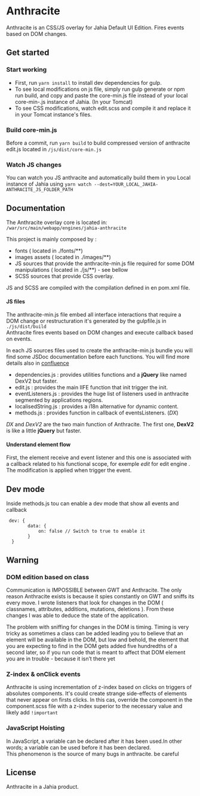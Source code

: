 # Anthracite
Anthracite is an CSS/JS overlay for Jahia Default UI Edition. Fires events based on DOM changes.    
    
## Get started 

### Start working

- First, run `yarn install` to install dev dependencies for gulp.
- To see local modifications on js file, simply run gulp generate or npm run build, and copy and paste the core-min.js file instead of your local core-min-.js instance of Jahia. (In your Tomcat) 
- To see CSS modifications, watch edit.scss and compile it and replace it in your Tomcat instance's files.


### Build core-min.js
Before a commit, run `yarn build` to build compressed version of anthracite edit.js located in `/js/dist/core-min.js`    

### Watch JS changes
You can watch you JS anthracite and automatically build them in you Local instance of Jahia using `yarn watch --dest=YOUR_LOCAL_JAHIA-ANTHRACITE_JS_FOLDER_PATH`

## Documentation
The Anthracite overlay core is located in: `/war/src/main/webapp/engines/jahia-anthracite`
 
 This project is mainly composed by : 
 - fonts ( located in ./fonts/**)
 - images assets ( located in ./images/**)
 - JS sources that provide the anthracite-min.js file required for some DOM manipulations ( located in ./js/**) - see bellow
 - SCSS sources that provide CSS overlay.
 
 JS and SCSS are compiled with the compilation defined in en pom.xml file.
 
#### JS files
The anthracite-min.js file embed all interface interactions that require a DOM change or restructuration it's generated by the gulpfile.js in `./js/dist/build`     
Anthracite fires events based on DOM changes and execute callback based on events.    

In each JS sources files used to create the anthracite-min.js bundle you will find some JSDoc documentation before each functions. You will find more details also in [confluence](https://confluence.jahia.com/display/PR/Edit.js+documentation)     
 
 - dependencies.js  : provides utilities functions and a **jQuery** like named DexV2 but faster. 
 - edit.js  : provides the main IIFE function that init trigger the init.
 - eventListeners.js  : provides the huge list of listeners used in anthracite segmented by applications regions.
 - localisedString.js  : provides a i18n alternative for dynamic content.
 - methods.js  : provides function in callback of eventsListeners. (*DX*)
 
*DX* and *DexV2* are the two main function of Anthracite. The first one, **DexV2** is like a little **jQuery** but faster. 

#### Understand element flow  
First, the element receive and event listener and this one is associated with a callback related to his functional scope, for exemple *edit* for edit engine . The modification is applied when trigger the event. 
 
  
## Dev mode  
Inside methods.js tou can enable a dev mode that show all events and callback
```
 dev: {
        data: {
            on: false // Switch to true to enable it
        }
  }
```
   
## Warning    
###   DOM edition based on class    
Communication is IMPOSSIBLE between GWT and Anthracite. The only reason Anthracite exists is because it spies constantly on GWT and sniffs its every move. I wrote listeners that look for changes in the DOM ( classnames, attributes, additions, mutations, deletions ). From these changes I was able to deduce the state of the application.    
   
The problem with sniffing for changes in the DOM is timing. Timing is very tricky as sometimes a class can be added leading you to believe that an element will be available in the DOM, but low and behold, the element that you are expecting to find in the DOM gets added five hundredths of a second later, so if you run code that is meant to affect that DOM element you are in trouble - because it isn’t there yet    
    
### Z-index & onClick events    
Anthracite is using incrementation of z-index based on clicks on triggers of absolutes components. It's could create strange side-effects of elements that never appear on firsts clicks. In this cas, override the component in the component.scss file with a z-index superior to the necessary value and likely add `!important`    

### JavaScript Hoisting    
In JavaScript, a variable can be declared after it has been used.In other words; a variable can be used before it has been declared.    
This phenomenon is the source of many bugs in anthracite. be careful


## License  
Anthracite in a Jahia product.
